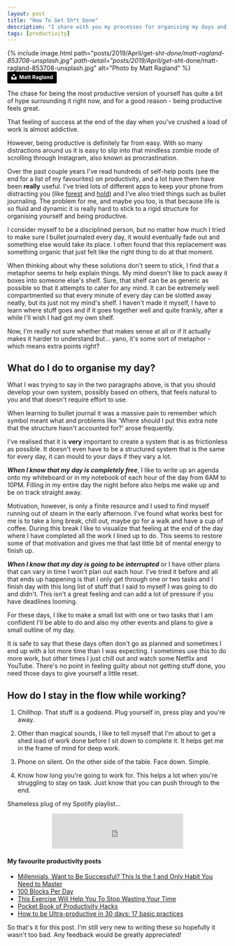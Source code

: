 ```yaml
---
layout: post
title: "How To Get Sh*t Done"
description: "I share with you my processes for organising my days and how I stay productive"
tags: [productivity]
---
```


{% include image.html path="posts/2019/April/get-sh*t-done/matt-ragland-853708-unsplash.jpg" path-detail="posts/2019/April/get-sh*t-done/matt-ragland-853708-unsplash.jpg" alt="Photo by Matt Ragland" %}
<a style="background-color:black;color:white;text-decoration:none;padding:4px 6px;font-family:-apple-system, BlinkMacSystemFont, &quot;San Francisco&quot;, &quot;Helvetica Neue&quot;, Helvetica, Ubuntu, Roboto, Noto, &quot;Segoe UI&quot;, Arial, sans-serif;font-size:12px;font-weight:bold;line-height:1.2;display:inline-block;border-radius:3px" href="https://unsplash.com/@mattragland?utm_medium=referral&amp;utm_campaign=photographer-credit&amp;utm_content=creditBadge" target="_blank" rel="noopener noreferrer" title="Download free do whatever you want high-resolution photos from Matt Ragland"><span style="display:inline-block;padding:2px 3px"><svg xmlns="http://www.w3.org/2000/svg" style="height:12px;width:auto;position:relative;vertical-align:middle;top:-2px;fill:white" viewBox="0 0 32 32"><title>unsplash-logo</title><path d="M10 9V0h12v9H10zm12 5h10v18H0V14h10v9h12v-9z"></path></svg></span><span style="display:inline-block;padding:2px 3px">Matt Ragland</span></a>

The chase for being the most productive version of yourself has quite a bit of hype surrounding it right now, and for a good reason - being productive feels great.

That feeling of success at the end of the day when you've crushed a load of work is almost addictive.

However, being productive is definitely far from easy. With so many distractions around us it is easy to slip into that mindless zombie mode of scrolling through Instagram, also known as procrastination.

Over the past couple years I've read hundreds of self-help posts (see the end for a list of my favourites) on productivity, and a lot have them have been __really__ useful. I've tried lots of different apps to keep your phone from distracting you (like <a href="https://www.forestapp.cc/" target="_blank">forest</a> and <a href="https://www.hold.app/" target="_blank">hold</a>) and I've also tried things such as bullet journaling. The problem for me, and maybe you too, is that because life is so fluid and dynamic it is really hard to stick to a rigid structure for organising yourself and being productive.

I consider myself to be a disciplined person, but no matter how much I tried to make sure I bullet journaled every day, it would eventually fade out and something else would take its place. I often found that this replacement was something organic that just felt like the right thing to do at that moment.

When thinking about why these solutions don't seem to stick, I find that a metaphor seems to help explain things. My mind doesn't like to pack away it boxes into someone else's shelf. Sure, that shelf can be as generic as possible so that it attempts to cater for any mind. It can be extremely well compartmented so that every minute of every day can be slotted away neatly, but its just not my mind's shelf. I haven't made it myself, I have to learn where stuff goes and if it goes together well and quite frankly, after a while I'll wish I had got my own shelf.

Now, I'm really not sure whether that makes sense at all or if it actually makes it harder to understand but... yano, it's some sort of metaphor - which means extra points right?

## What do I do to organise my day?
What I was trying to say in the two paragraphs above, is that you should develop your own system, possibly based on others, that feels natural to you and that doesn't require effort to use.

When learning to bullet journal it was a massive pain to remember which symbol meant what and problems like 'Where should I put this extra note that the structure hasn't accounted for?' arose frequently.

I've realised that it is __very__ important to create a system that is as frictionless as possible. It doesn't even have to be a structured system that is the same for every day, it can mould to your days if they vary a lot.

**_When I know that my day is completely free_**, I like to write up an agenda onto my whiteboard or in my notebook of each hour of the day from 6AM to 10PM. Filling in my entire day the night before also helps me wake up and be on track straight away.

Motivation, however, is only a finite resource and I used to find myself running out of steam in the early afternoon. I've found what works best for me is to take a long break, chill out, maybe go for a walk and have a cup of coffee. During this break I like to visualize that feeling at the end of the day where I have completed all the work I lined up to do. This seems to restore some of that motivation and gives me that last little bit of mental energy to finish up.

**_When I know that my day is going to be interrupted_** or I have other plans that can vary in time I won't plan out each hour. I've tried it before and all that ends up happening is that I only get through one or two tasks and I finish day with this long list of stuff that I said to myself I was going to do and didn't. This isn't a great feeling and can add a lot of pressure if you have deadlines looming.

For these days, I like to make a small list with one or two tasks that I am confident I'll be able to do and also my other events and plans to give a small outline of my day.

It is safe to say that these days often don't go as planned and sometimes I end up with a lot more time than I was expecting. I sometimes use this to do more work, but other times I just chill out and watch some Netflix and YouTube. There's no point in feeling guilty about not getting stuff done, you need those days to give yourself a little reset.

## How do I stay in the flow while working?
1. Chillhop. That stuff is a godsend. Plug yourself in, press play and you're away.

2. Other than magical sounds, I like to tell myself that I'm about to get a shed load of work done before I sit down to complete it. It helps get me in the frame of mind for deep work.

3. Phone on silent. On the other side of the table. Face down. Simple.

4. Know how long you're going to work for. This helps a lot when you're struggling to stay on task. Just know that you can push through to the end.

Shameless plug of my Spotify playlist...

<p style="text-align: center;">
    <iframe src="https://open.spotify.com/embed/user/stackedwcsoftware/playlist/2SVJys3C5kqykSdyr8yKol" width="300" height="80" frameborder="0" allowtransparency="true" allow="encrypted-media"></iframe>
</p>

#### My favourite productivity posts
- <a href="https://medium.com/the-mission/millennials-want-to-be-successful-this-is-the-1-and-only-habit-you-need-to-master-a7d61f39c84c" target="_blank">Millennials, Want to Be Successful? This Is the 1 and Only Habit You Need to Master</a>
- <a href="https://medium.com/the-polymath-project/100-blocks-per-day-617b7474cddc" target="_blank">100 Blocks Per Day</a>
- <a href="https://medium.com/darius-foroux/this-exercise-will-help-you-to-wasting-your-time-447cce156205" target="_blank">This Exercise Will Help You To Stop Wasting Your Time</a>
- <a href="https://medium.com/futuresin/pocket-book-of-productivity-hacks-6e8524f297f4" target="_blank">Pocket Book of Productivity Hacks</a>
- <a href="https://medium.com/swlh/how-to-be-ultra-productive-in-30-days-17-basic-practices-40303a525cbd" target="_blank">How to be Ultra-productive in 30 days: 17 basic practices</a>

So that's it for this post. I'm still very new to writing these so hopefully it wasn't too bad. Any feedback would be greatly appreciated!